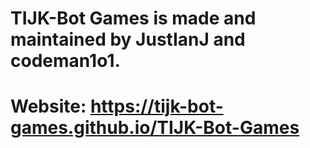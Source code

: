 # TIJK-Bot Games is made and maintained by JustIanJ and codeman1o1.
# Website: https://tijk-bot-games.github.io/TIJK-Bot-Games
